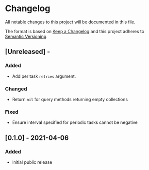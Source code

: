# Changelog

All notable changes to this project will be documented in this file.

The format is based on [Keep a Changelog](http://keepachangelog.com/en/1.0.0/)
and this project adheres to [Semantic Versioning](http://semver.org/spec/v2.0.0.html).

## [Unreleased] - 

### Added
- Add per task `retries` argument.

### Changed
- Return `nil` for query methods returning empty collections

### Fixed
- Ensure interval specified for periodic tasks cannot be negative

## [0.1.0] - 2021-04-06

### Added
- Initial public release
